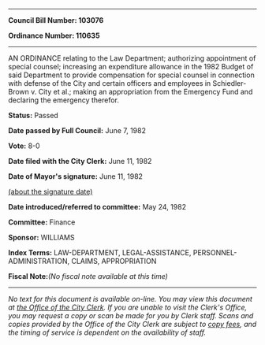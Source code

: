 

********

**Council Bill Number: 103076**
   
**Ordinance Number: 110635**
********

 AN ORDINANCE relating to the Law Department; authorizing appointment of special counsel; increasing an expenditure allowance in the 1982 Budget of said Department to provide compensation for special counsel in connection with defense of the City and certain officers and employees in Schiedler-Brown v. City et al.; making an appropriation from the Emergency Fund and declaring the emergency therefor.

**Status:** Passed
   
**Date passed by Full Council:** June 7, 1982
   
**Vote:** 8-0
   
**Date filed with the City Clerk:** June 11, 1982
   
**Date of Mayor's signature:** June 11, 1982
   
[(about the signature date)](/~public/approvaldate.htm)
   
   
   
**Date introduced/referred to committee:** May 24, 1982
   
**Committee:** Finance
   
**Sponsor:** WILLIAMS
   
   
**Index Terms:** LAW-DEPARTMENT, LEGAL-ASSISTANCE, PERSONNEL-ADMINISTRATION, CLAIMS, APPROPRIATION

**Fiscal Note:**_(No fiscal note available at this time)_
********

_No text for this document is available on-line. You may view this document at [the Office of the City Clerk](http://www.seattle.gov/leg/clerk/contactUs.htm). If you are unable to visit the Clerk's Office, you may request a copy or scan be made for you by Clerk staff. Scans and copies provided by the Office of the City Clerk are subject to [copy fees](http://clerk.seattle.gov/~public/clerkfees.htm), and the timing of service is dependent on the availability of staff._

